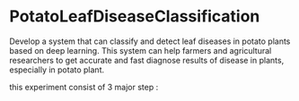 # PotatoLeafDiseaseClassification
Develop a system that can classify and detect leaf diseases in potato plants based on deep learning. This system can help farmers and agricultural researchers to get accurate and fast diagnose results of disease in plants, especially in potato plant.

this experiment consist of 3 major step :


